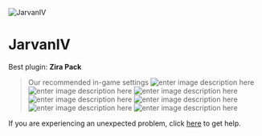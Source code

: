   ![JarvanIV]()
# JarvanIV

 Best plugin: **Zira Pack**
 


> Our recommended in-game settings
![enter image description here](https://cdn.discordapp.com/attachments/1002870424717242400/1002886318960947240/unknown.png)
![enter image description here](https://cdn.discordapp.com/attachments/1002870424717242400/1002886322932961340/unknown.png)
![enter image description here](https://cdn.discordapp.com/attachments/1002870424717242400/1002886327999680532/unknown.png)
![enter image description here](https://cdn.discordapp.com/attachments/1002870424717242400/1002886332361756682/unknown.png)
![enter image description here](https://cdn.discordapp.com/attachments/1002870424717242400/1002886336618971217/unknown.png)
![enter image description here](https://cdn.discordapp.com/attachments/1002870424717242400/1002886341689888839/unknown.png)
![enter image description here](https://cdn.discordapp.com/attachments/1002870424717242400/1002886347368972399/unknown.png)

If you are experiencing an unexpected problem, click [here](https://github.com/y1n/BGX.Support/tree/main/%F0%9F%87%AC%F0%9F%87%A7%20English) to get help.
